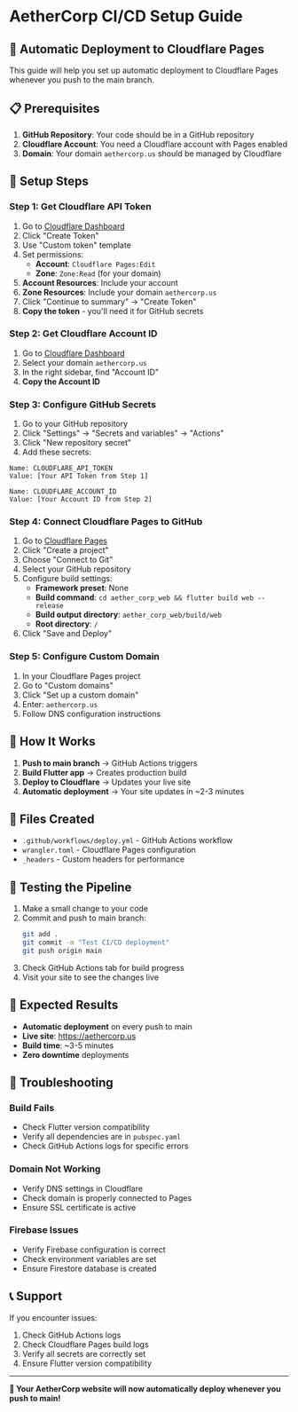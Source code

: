 # AetherCorp CI/CD Setup Guide

## 🚀 Automatic Deployment to Cloudflare Pages

This guide will help you set up automatic deployment to Cloudflare Pages whenever you push to the main branch.

## 📋 Prerequisites

1. **GitHub Repository**: Your code should be in a GitHub repository
2. **Cloudflare Account**: You need a Cloudflare account with Pages enabled
3. **Domain**: Your domain `aethercorp.us` should be managed by Cloudflare

## 🔧 Setup Steps

### Step 1: Get Cloudflare API Token

1. Go to [Cloudflare Dashboard](https://dash.cloudflare.com/profile/api-tokens)
2. Click "Create Token"
3. Use "Custom token" template
4. Set permissions:
   - **Account**: `Cloudflare Pages:Edit`
   - **Zone**: `Zone:Read` (for your domain)
5. **Account Resources**: Include your account
6. **Zone Resources**: Include your domain `aethercorp.us`
7. Click "Continue to summary" → "Create Token"
8. **Copy the token** - you'll need it for GitHub secrets

### Step 2: Get Cloudflare Account ID

1. Go to [Cloudflare Dashboard](https://dash.cloudflare.com/)
2. Select your domain `aethercorp.us`
3. In the right sidebar, find "Account ID"
4. **Copy the Account ID**

### Step 3: Configure GitHub Secrets

1. Go to your GitHub repository
2. Click "Settings" → "Secrets and variables" → "Actions"
3. Click "New repository secret"
4. Add these secrets:

```
Name: CLOUDFLARE_API_TOKEN
Value: [Your API Token from Step 1]

Name: CLOUDFLARE_ACCOUNT_ID  
Value: [Your Account ID from Step 2]
```

### Step 4: Connect Cloudflare Pages to GitHub

1. Go to [Cloudflare Pages](https://dash.cloudflare.com/pages)
2. Click "Create a project"
3. Choose "Connect to Git"
4. Select your GitHub repository
5. Configure build settings:
   - **Framework preset**: None
   - **Build command**: `cd aether_corp_web && flutter build web --release`
   - **Build output directory**: `aether_corp_web/build/web`
   - **Root directory**: `/`
6. Click "Save and Deploy"

### Step 5: Configure Custom Domain

1. In your Cloudflare Pages project
2. Go to "Custom domains"
3. Click "Set up a custom domain"
4. Enter: `aethercorp.us`
5. Follow DNS configuration instructions

## 🔄 How It Works

1. **Push to main branch** → GitHub Actions triggers
2. **Build Flutter app** → Creates production build
3. **Deploy to Cloudflare** → Updates your live site
4. **Automatic deployment** → Your site updates in ~2-3 minutes

## 📁 Files Created

- `.github/workflows/deploy.yml` - GitHub Actions workflow
- `wrangler.toml` - Cloudflare Pages configuration
- `_headers` - Custom headers for performance

## 🧪 Testing the Pipeline

1. Make a small change to your code
2. Commit and push to main branch:
   ```bash
   git add .
   git commit -m "Test CI/CD deployment"
   git push origin main
   ```
3. Check GitHub Actions tab for build progress
4. Visit your site to see the changes live

## 🎯 Expected Results

- **Automatic deployment** on every push to main
- **Live site**: https://aethercorp.us
- **Build time**: ~3-5 minutes
- **Zero downtime** deployments

## 🔧 Troubleshooting

### Build Fails
- Check Flutter version compatibility
- Verify all dependencies are in `pubspec.yaml`
- Check GitHub Actions logs for specific errors

### Domain Not Working
- Verify DNS settings in Cloudflare
- Check domain is properly connected to Pages
- Ensure SSL certificate is active

### Firebase Issues
- Verify Firebase configuration is correct
- Check environment variables are set
- Ensure Firestore database is created

## 📞 Support

If you encounter issues:
1. Check GitHub Actions logs
2. Check Cloudflare Pages build logs
3. Verify all secrets are correctly set
4. Ensure Flutter version compatibility

---

**🎉 Your AetherCorp website will now automatically deploy whenever you push to main!**
